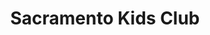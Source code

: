 ---
layout: post
title: Sacramento Kids Club
image: /images/portfolio/sacramento-kids-club.jpg
imgurl: http://sacramentokidsclub.com/
---